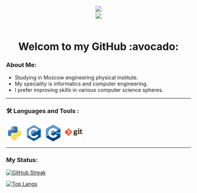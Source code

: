 <div id="header" align="center">
  <img src="https://media.giphy.com/media/BzyTuYCmvSORqs1ABM/giphy.gif" width="100"/>
</div>

<div id="badges" align="center">
  <a href="https://vk.com/jasmine_crol">
    <img src = "https://img.shields.io/badge/VK-005d90?style=for-the-badge&logo=VK" />
  </a>
</div>

<div align="center">
  <img src="https://komarev.com/ghpvc/?username=T207-pixel&style=flat-square&color=blue" alt=""/>
</div>

<h1 align="center">
  Welcom to my GitHub :avocado:
</h1>

### About Me:
-  Studying in Moscow engineering physical institute.
-  My speciality is informatics and computer engineering.
-  I prefer improving skills in various computer science spheres.

____

### :hammer_and_wrench: Languages and Tools :
<div>
  <img src="https://github.com/devicons/devicon/blob/master/icons/python/python-original.svg" title="Python" alt="Python" width="45" height="45"/>&nbsp;
  <img src="https://github.com/devicons/devicon/blob/master/icons/c/c-original.svg" title="C" alt="C" width="45" height="45"/>&nbsp;
  <img src="https://github.com/devicons/devicon/blob/master/icons/cplusplus/cplusplus-original.svg" title="cplusplus" alt="cplusplus" width="45" height="45"/>&nbsp;
  <img src="https://github.com/devicons/devicon/blob/master/icons/git/git-original-wordmark.svg" title="git" alt="git" width="50" height="50"/>&nbsp;
</div>

____

### My Status:
[![GitHub Streak](http://github-readme-streak-stats.herokuapp.com?user=T207-pixel&theme=dark&background=000000)](https://git.io/streak-stats)

[![Top Langs](https://github-readme-stats.vercel.app/api/top-langs/?username=T207-pixel&layout=compact&theme=vision-friendly-dark)](https://github.com/anuraghazra/github-readme-stats)

